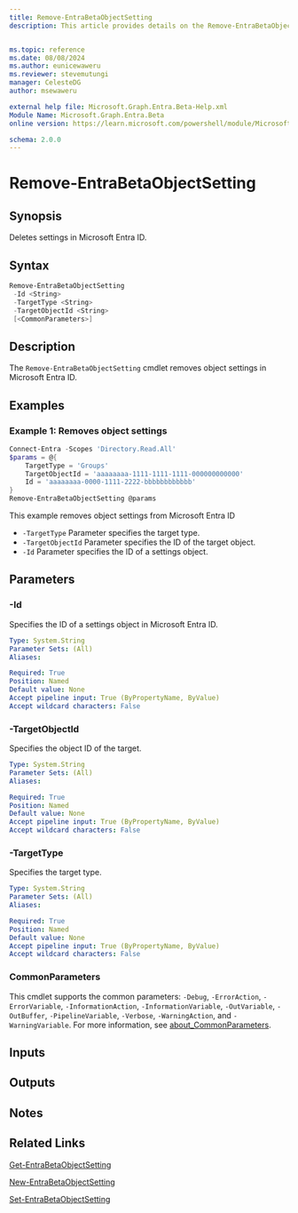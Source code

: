 ```yaml
---
title: Remove-EntraBetaObjectSetting
description: This article provides details on the Remove-EntraBetaObjectSetting command.


ms.topic: reference
ms.date: 08/08/2024
ms.author: eunicewaweru
ms.reviewer: stevemutungi
manager: CelesteDG
author: msewaweru

external help file: Microsoft.Graph.Entra.Beta-Help.xml
Module Name: Microsoft.Graph.Entra.Beta
online version: https://learn.microsoft.com/powershell/module/Microsoft.Graph.Entra.Beta/Remove-EntraBetaObjectSetting

schema: 2.0.0
---
```


# Remove-EntraBetaObjectSetting

## Synopsis

Deletes settings in Microsoft Entra ID.

## Syntax

```powershell
Remove-EntraBetaObjectSetting 
 -Id <String> 
 -TargetType <String> 
 -TargetObjectId <String>
 [<CommonParameters>]
```

## Description

The `Remove-EntraBetaObjectSetting` cmdlet removes object settings in Microsoft Entra ID.

## Examples

### Example 1: Removes object settings

```powershell
Connect-Entra -Scopes 'Directory.Read.All'
$params = @{
    TargetType = 'Groups'
    TargetObjectId = 'aaaaaaaa-1111-1111-1111-000000000000'
    Id = 'aaaaaaaa-0000-1111-2222-bbbbbbbbbbbb'
}
Remove-EntraBetaObjectSetting @params
```

This example removes object settings from Microsoft Entra ID

- `-TargetType` Parameter specifies the target type.
- `-TargetObjectId` Parameter specifies the ID of the target object.
- `-Id` Parameter specifies the ID of a settings object.

## Parameters

### -Id

Specifies the ID of a settings object in Microsoft Entra ID.

```yaml
Type: System.String
Parameter Sets: (All)
Aliases:

Required: True
Position: Named
Default value: None
Accept pipeline input: True (ByPropertyName, ByValue)
Accept wildcard characters: False
```

### -TargetObjectId

Specifies the object ID of the target.

```yaml
Type: System.String
Parameter Sets: (All)
Aliases:

Required: True
Position: Named
Default value: None
Accept pipeline input: True (ByPropertyName, ByValue)
Accept wildcard characters: False
```

### -TargetType

Specifies the target type.

```yaml
Type: System.String
Parameter Sets: (All)
Aliases:

Required: True
Position: Named
Default value: None
Accept pipeline input: True (ByPropertyName, ByValue)
Accept wildcard characters: False
```

### CommonParameters

This cmdlet supports the common parameters: `-Debug`, `-ErrorAction`, `-ErrorVariable`, `-InformationAction`, `-InformationVariable`, `-OutVariable`, `-OutBuffer`, `-PipelineVariable`, `-Verbose`, `-WarningAction`, and `-WarningVariable`. For more information, see [about_CommonParameters](https://go.microsoft.com/fwlink/?LinkID=113216).

## Inputs

## Outputs

## Notes

## Related Links

[Get-EntraBetaObjectSetting](Get-EntraBetaObjectSetting.md)

[New-EntraBetaObjectSetting](New-EntraBetaObjectSetting.md)

[Set-EntraBetaObjectSetting](Set-EntraBetaObjectSetting.md)
